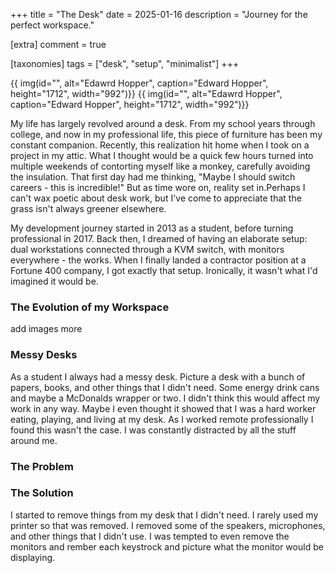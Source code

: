 +++
title = "The Desk"
date = 2025-01-16
description = "Journey for the perfect workspace."

[extra]
comment = true

[taxonomies]
tags = ["desk", "setup", "minimalist"]
+++

{{ img(id="", alt="Edawrd Hopper", caption="Edward Hopper", height="1712", width="992")}}
{{ img(id="", alt="Edawrd Hopper", caption="Edward Hopper", height="1712", width="992")}}

My life has largely revolved around a desk. From my school years through college, and now in my professional life, this piece of furniture has been my constant companion. Recently, this realization hit home when I took on a project in my attic. What I thought would be a quick few hours turned into multiple weekends of contorting myself like a monkey, carefully avoiding the insulation. That first day had me thinking, "Maybe I should switch careers - this is incredible!" But as time wore on, reality set in.Perhaps I can't wax poetic about desk work, but I've come to appreciate that the grass isn't always greener elsewhere. 

My development journey started in 2013 as a student, before turning professional in 2017. Back then, I dreamed of having an elaborate setup: dual workstations connected through a KVM switch, with monitors everywhere - the works. When I finally landed a contractor position at a Fortune 400 company, I got exactly that setup. Ironically, it wasn't what I'd imagined it would be.

### The Evolution of my Workspace

add images
more 

### Messy Desks

As a student I always had a messy desk. Picture a desk with a bunch of papers, books, and other things that I didn't need. Some energy drink cans and maybe a McDonalds wrapper or two. I didn't think this would affect my work in any way. Maybe I even thought it showed that I was a hard worker eating, playing, and living at my desk. As I worked remote professionally I found this wasn't the case. I was constantly distracted by all the stuff around me.

### The Problem


### The Solution

I started to remove things from my desk that I didn't need. I rarely used my printer so that was removed. I removed some of the speakers, microphones, and other things that I didn't use. I was tempted to even remove the monitors and rember each keystrock and picture what the monitor would be displaying.